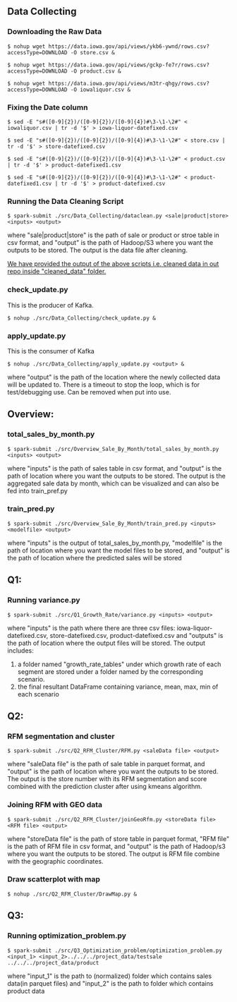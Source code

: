 ## Data Collecting

### Downloading the Raw Data

    $ nohup wget https://data.iowa.gov/api/views/ykb6-ywnd/rows.csv?accessType=DOWNLOAD -O store.csv &

    $ nohup wget https://data.iowa.gov/api/views/gckp-fe7r/rows.csv?accessType=DOWNLOAD -O product.csv &

    $ nohup wget https://data.iowa.gov/api/views/m3tr-qhgy/rows.csv?accessType=DOWNLOAD -O iowaliquor.csv &

### Fixing the Date column

    $ sed -E "s#([0-9]{2})/([0-9]{2})/([0-9]{4})#\3-\1-\2#" < iowaliquor.csv | tr -d '$' > iowa-liquor-datefixed.csv

    $ sed -E "s#([0-9]{2})/([0-9]{2})/([0-9]{4})#\3-\1-\2#" < store.csv | tr -d '$' > store-datefixed.csv

    $ sed -E "s#([0-9]{2})/([0-9]{2})/([0-9]{4})#\3-\1-\2#" < product.csv | tr -d '$' > product-datefixed1.csv

    $ sed -E "s#([0-9]{2})/([0-9]{2})/([0-9]{4})#\3-\1-\2#" < product-datefixed1.csv | tr -d '$' > product-datefixed.csv

### Running the Data Cleaning Script
    $ spark-submit ./src/Data_Collecting/dataclean.py <sale|product|store> <inputs> <output>
	
where "sale|product|store" is the path of sale or product or stroe table in csv format, and "output" is the path of Hadoop/S3 where you want the outputs to be stored. The output is the data file after cleaning.

<u>We have provided the output of the above scripts i.e. cleaned data in out repo inside ["cleaned_data"](https://github.sfu.ca/sna101/3_datamen_CMPT_732_project/tree/main/cleaned_data) folder.</u>

### check_update.py

This is the producer of Kafka.

    $ nohup ./src/Data_Collecting/check_update.py &

### apply_update.py

This is the consumer of Kafka

    $ nohup ./src/Data_Collecting/apply_update.py <output> &
    
where "output" is the path of the location where the newly collected data will be updated to.
There is a timeout to stop the loop, which is for test/debugging use. Can be removed when put into use.

## Overview:

### total_sales_by_month.py
    
    $ spark-submit ./src/Overview_Sale_By_Month/total_sales_by_month.py <inputs> <output>

where "inputs" is the path of sales table in csv format, and "output" is the path of location where you want the outputs to be stored. The output is the aggregated sale data by month, which can be visualized and can also be fed into train_pref.py

### train_pred.py

    $ spark-submit ./src/Overview_Sale_By_Month/train_pred.py <inputs> <modelfile> <output>

where "inputs" is the output of total_sales_by_month.py, "modelfile" is the path of location where you want the model files to be stored, and "output" is the path of location where the predicted sales will be stored

## Q1:

### Running variance.py 

    $ spark-submit ./src/Q1_Growth_Rate/variance.py <inputs> <output>

where "inputs" is the path where there are three csv files: iowa-liquor-datefixed.csv, store-datefixed.csv, product-datefixed.csv
and "outputs" is the path of location where the output files will be stored. The output includes: 
1. a folder named "growth_rate_tables"
under which growth rate of each segment are stored under a folder named by the corresponding scenario.
2. the final resultant DataFrame containing variance, mean, max, min of each scenario

## Q2:
### RFM segmentation and cluster

    $ spark-submit ./src/Q2_RFM_Cluster/RFM.py <saleData file> <output>
	
where "saleData file" is the path of sale table in parquet format, and "output" is the path of location where you want the outputs to be stored. The output is the store number with its RFM segmentation and score combined with the prediction cluster after using kmeans algorithm.

### Joining RFM with GEO data

    $ spark-submit ./src/Q2_RFM_Cluster/joinGeoRfm.py <storeData file> <RFM file> <output>
	
where "storeData file" is the path of store table in parquet format, "RFM file" is the path of RFM file in csv format, and "output" is the path of Hadoop/s3 where you want the outputs to be stored. The output is RFM file combine with the geographic coordinates.

### Draw scatterplot with map
    $ nohup ./src/Q2_RFM_Cluster/DrawMap.py &


## Q3: 

### Running optimization_problem.py 

    $ spark-submit ./src/Q3_Optimization_problem/optimization_problem.py <input_1> <input_2>../../../project_data/testsale ../../../project_data/product


where "input_1" is the path to (normalized) folder which contains sales data(in parquet files) and "input_2" is the path to folder which contains product data
